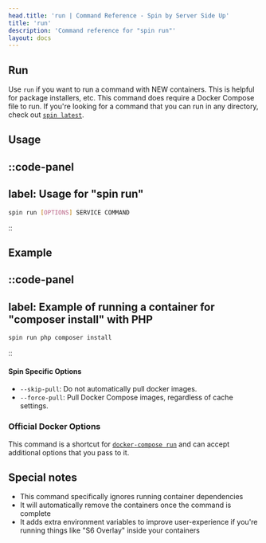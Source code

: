 ```yaml
---
head.title: 'run | Command Reference - Spin by Server Side Up'
title: 'run'
description: 'Command reference for "spin run"'
layout: docs
---
```

## Run
Use `run` if you want to run a command with NEW containers. This is helpful for package installers, etc. This command does require a Docker Compose file to run. If you're looking for a command that you can run in any directory, check out [`spin latest`](/docs/command-reference/latest/).

## Usage
::code-panel
---
label: Usage for "spin run"
---
```bash
spin run [OPTIONS] SERVICE COMMAND 
```
::

## Example
::code-panel
---
label: Example of running a container for "composer install" with PHP
---
```bash
spin run php composer install
```
::

#### Spin Specific Options
- `--skip-pull`: Do not automatically pull docker images.
- `--force-pull`: Pull Docker Compose images, regardless of cache settings.

### Official Docker Options
This command is a shortcut for [`docker-compose run`](https://docs.docker.com/compose/reference/run/) and can accept additional options that you pass to it.

## Special notes
* This command specifically ignores running container dependencies
* It will automatically remove the containers once the command is complete
* It adds extra environment variables to improve user-experience if you're running things like "S6 Overlay" inside your containers